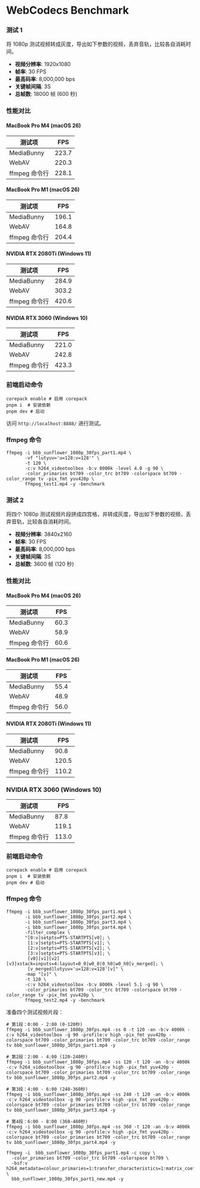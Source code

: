 # WebCodecs Benchmark

### 测试 1

将 1080p 测试视频转成灰度，导出如下参数的视频，丢弃音轨，比较各自消耗时间。

- **视频分辨率**: 1920x1080
- **帧率**: 30 FPS
- **最高码率**: 8,000,000 bps
- **关键帧间隔**: 3S
- **总帧数**: 18000 帧 (600 秒)

### 性能对比

#### MacBook Pro M4 (macOS 26)

| 测试项        | FPS   |
| ------------- | ----- |
| MediaBunny    | 223.7 |
| WebAV         | 220.3 |
| ffmpeg 命令行 | 228.1 |

#### MacBook Pro M1 (macOS 26)

| 测试项        | FPS   |
| ------------- | ----- |
| MediaBunny    | 196.1 |
| WebAV         | 164.8 |
| ffmpeg 命令行 | 204.4 |

#### NVIDIA RTX 2080Ti (Windows 11)

| 测试项        | FPS   |
| ------------- | ----- |
| MediaBunny    | 284.9 |
| WebAV         | 303.2 |
| ffmpeg 命令行 | 420.6 |

#### NVIDIA RTX 3060 (Windows 10)

| 测试项        | FPS   |
| ------------- | ----- |
| MediaBunny    | 221.0 |
| WebAV         | 242.8 |
| ffmpeg 命令行 | 423.3 |

### 前端启动命令

```
corepack enable # 启用 corepack
pnpm i  # 安装依赖
pnpm dev # 启动
```

访问 `http://localhost:8888/` 进行测试。

### ffmpeg 命令

```
ffmpeg -i bbb_sunflower_1080p_30fps_part1.mp4 \
       -vf "lutyuv='u=128:v=128'" \
       -t 120 \
       -c:v h264_videotoolbox -b:v 8000k -level 4.0 -g 90 \
       -color_primaries bt709 -color_trc bt709 -colorspace bt709 -color_range tv -pix_fmt yuv420p \
       ffmpeg_test1.mp4 -y -benchmark
```

### 测试 2

将四个 1080p 测试视频片段拼成四宫格，并转成灰度，导出如下参数的视频，丢弃音轨，比较各自消耗时间。

- **视频分辨率**: 3840x2160
- **帧率**: 30 FPS
- **最高码率**: 8,000,000 bps
- **关键帧间隔**: 3S
- **总帧数**: 3600 帧 (120 秒)

### 性能对比

#### MacBook Pro M4 (macOS 26)

| 测试项        | FPS  |
| ------------- | ---- |
| MediaBunny    | 60.3 |
| WebAV         | 58.9 |
| ffmpeg 命令行 | 60.6 |

#### MacBook Pro M1 (macOS 26)

| 测试项        | FPS  |
| ------------- | ---- |
| MediaBunny    | 55.4 |
| WebAV         | 48.9 |
| ffmpeg 命令行 | 56.0 |

#### NVIDIA RTX 2080Ti (Windows 11)

| 测试项        | FPS   |
| ------------- | ----- |
| MediaBunny    | 90.8  |
| WebAV         | 120.5 |
| ffmpeg 命令行 | 110.2 |

### NVIDIA RTX 3060 (Windows 10)

| 测试项        | FPS  |
| ------------- | ---- |
| MediaBunny    | 87.8 |
| WebAV         | 119.1 |
| ffmpeg 命令行 | 113.0 |

### 前端启动命令

```
corepack enable # 启用 corepack
pnpm i  # 安装依赖
pnpm dev # 启动
```

### ffmpeg 命令

```
ffmpeg -i bbb_sunflower_1080p_30fps_part1.mp4 \
       -i bbb_sunflower_1080p_30fps_part2.mp4 \
       -i bbb_sunflower_1080p_30fps_part3.mp4 \
       -i bbb_sunflower_1080p_30fps_part4.mp4 \
       -filter_complex \
       "[0:v]setpts=PTS-STARTPTS[v0]; \
        [1:v]setpts=PTS-STARTPTS[v1]; \
        [2:v]setpts=PTS-STARTPTS[v2]; \
        [3:v]setpts=PTS-STARTPTS[v3]; \
        [v0][v1][v2][v3]xstack=inputs=4:layout=0_0|w0_0|0_h0|w0_h0[v_merged]; \
        [v_merged]lutyuv='u=128:v=128'[v]" \
       -map "[v]" \
       -t 120 \
       -c:v h264_videotoolbox -b:v 8000k -level 5.1 -g 90 \
       -color_primaries bt709 -color_trc bt709 -colorspace bt709 -color_range tv -pix_fmt yuv420p \
       ffmpeg_test2.mp4 -y -benchmark
```

准备四个测试视频片段：

```
# 第1段：0:00 - 2:00 (0-120秒)
ffmpeg -i bbb_sunflower_1080p_30fps.mp4 -ss 0 -t 120 -an -b:v 4000k -c:v h264_videotoolbox -g 90 -profile:v high -pix_fmt yuv420p -colorspace bt709 -color_primaries bt709 -color_trc bt709 -color_range tv bbb_sunflower_1080p_30fps_part1.mp4 -y

# 第2段：2:00 - 4:00 (120-240秒)
ffmpeg -i bbb_sunflower_1080p_30fps.mp4 -ss 120 -t 120 -an -b:v 4000k -c:v h264_videotoolbox -g 90 -profile:v high -pix_fmt yuv420p -colorspace bt709 -color_primaries bt709 -color_trc bt709 -color_range tv bbb_sunflower_1080p_30fps_part2.mp4 -y

# 第3段：4:00 - 6:00 (240-360秒)
ffmpeg -i bbb_sunflower_1080p_30fps.mp4 -ss 240 -t 120 -an -b:v 4000k -c:v h264_videotoolbox -g 90 -profile:v high -pix_fmt yuv420p -colorspace bt709 -color_primaries bt709 -color_trc bt709 -color_range tv bbb_sunflower_1080p_30fps_part3.mp4 -y

# 第4段：6:00 - 8:00 (360-480秒)
ffmpeg -i bbb_sunflower_1080p_30fps.mp4 -ss 360 -t 120 -an -b:v 4000k -c:v h264_videotoolbox -g 90 -profile:v high -pix_fmt yuv420p -colorspace bt709 -color_primaries bt709 -color_trc bt709 -color_range tv bbb_sunflower_1080p_30fps_part4.mp4 -y
```

```
ffmpeg -i  bbb_sunflower_1080p_30fps_part1.mp4 -c copy \
  -color_primaries bt709 -color_trc bt709 -colorspace bt709 \
  -bsf:v h264_metadata=colour_primaries=1:transfer_characteristics=1:matrix_coefficients=1 \
  bbb_sunflower_1080p_30fps_part1_new.mp4 -y
```
